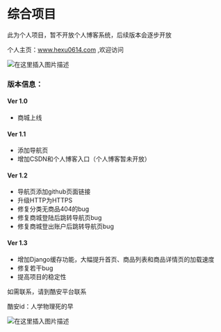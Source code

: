 # 综合项目
此为个人项目，暂不开放个人博客系统，后续版本会逐步开放

个人主页：www.hexu0614.com ,欢迎访问

![在这里插入图片描述](https://img-blog.csdnimg.cn/20190220111416559.png?x-oss-process=image/watermark,type_ZmFuZ3poZW5naGVpdGk,shadow_10,text_aHR0cHM6Ly9ibG9nLmNzZG4ubmV0L3dlaXhpbl8zOTU2MTQ3Mw==,size_16,color_FFFFFF,t_70)

### 版本信息：

#### Ver 1.0
 - 商城上线

#### Ver 1.1
 - 添加导航页
 - 增加CSDN和个人博客入口（个人博客暂未开放）

#### Ver 1.2
 - 导航页添加github页面链接
 - 升级HTTP为HTTPS
 - 修复分类无商品404的bug
 - 修复商城登陆后跳转导航页bug
 - 修复商城登出账户后跳转导航页bug

#### Ver 1.3
 - 增加Django缓存功能，大幅提升首页、商品列表和商品详情页的加载速度
 - 修复若干bug
 - 提高项目的稳定性
 

如需联系，请到酷安平台联系

酷安id：人学物理死的早

![在这里插入图片描述](https://img-blog.csdnimg.cn/20190219122458814.png?x-oss-process=image/watermark,type_ZmFuZ3poZW5naGVpdGk,shadow_10,text_aHR0cHM6Ly9ibG9nLmNzZG4ubmV0L3dlaXhpbl8zOTU2MTQ3Mw==,size_16,color_FFFFFF,t_70)
